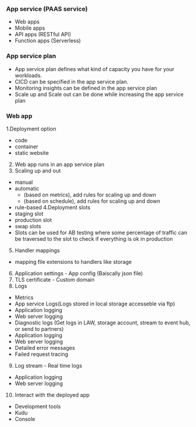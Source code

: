 ### App service (PAAS service)
- Web apps
- Mobile apps
- API apps (RESTful API)
- Function apps (Serverless) 

### App service plan
- App service plan defines what kind of capacity you have for your workloads.
- CICD can be specified in the app service plan.
- Monitoring insights can be defined in the app service plan
- Scale up and Scale out can be done while increasing the app service plan

### Web app
1.Deployment option
- code
- container
- static website
2. Web app runs in an app service plan 
3. Scaling up and out
- manual
- automatic 
    - (based on metrics), add rules for scaling up and down
    - (based on schedule), add rules for scaling up and down
- rule-based
4.Deployment slots
- staging slot
- production slot
- swap slots
- Slots can be used for AB testing where some percentage of traffic can be traversed to the slot to check if everything is ok in production 
5. Handler mappings
- mapping file extensions to handlers like storage
6. Application settings - App config (Baiscally json file)
7. TLS certificate - Custom domain
8. Logs
- Metrics
- App service Logs(Logs stored in local storage accesseble via ftp)
- Application logging
- Web server logging
- Diagnostic logs (Get logs in LAW, storage account, stream to event hub, or send to partners)
- Application logging
- Web server logging
- Detailed error messages
- Failed request tracing
9. Log stream - Real time logs
- Application logging
- Web server logging
10. Interact with the deployed app 
- Development tools
- Kudu
- Console
